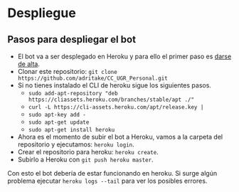 # Despliegue
## Pasos para despliegar el bot
- El bot va a ser desplegado en Heroku y para ello el primer paso es [darse de alta](https://id.heroku.com/login).
- Clonar este repositorio: `git clone https://github.com/adritake/CC_UGR_Personal.git`
- Si no tienes instalado el CLI de heroku sigue los siguientes pasos.
	* `sudo add-apt-repository "deb https://cliassets.heroku.com/branches/stable/apt ./"`
	* `curl -L https://cli-assets.heroku.com/apt/release.key |`
	* `sudo apt-key add -`
	* `sudo apt-get update`
	* `sudo apt-get install heroku`
- Ahora es el momento de subir el bot a Heroku, vamos a la carpeta del repositorio y ejecutamos: `heroku login`.
- Crear el repositorio para heroku: `heroku create`.
- Subirlo a Heroku con `git push heroku master`.

Con esto el bot debería de estar funcionando en heroku. Si surge algún problema ejecutar `heroku logs --tail` para ver los posibles errores.
